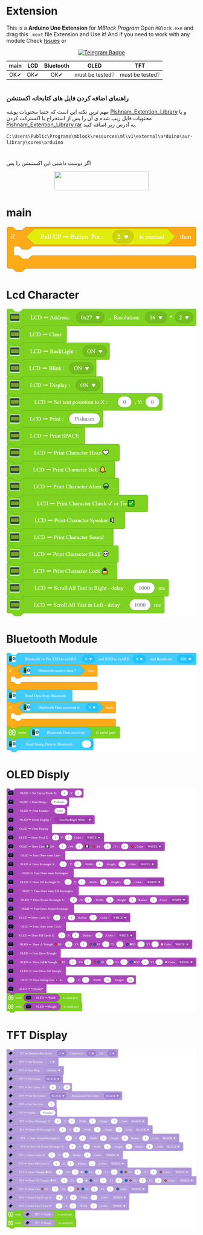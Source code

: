 # Extension
 This is a **Arduino Uno Extension** for _MBlock Program_
 Open `MBlock.exe` and drag this `.mext` file Extension and Use it!
 And if you need to work with any module Check [Issues](https://github.com/Javatti/Extension/issues) or 
 <div id="badges" align="center">
  <a href="https://t.me/mhmdjvdkh">
  <img src="https://img.shields.io/badge/Telegram-blue?style=for-the-badge&logo=Telegram&logoColor=white" alt="Telegram Badge"style="width:100px;"/>
  </a>
</div>

 |main|LCD|Bluetooth|OLED|TFT|
 |:-:|:-:|:-:|:-:|:-:|
 |OK✔|OK✔|OK✔|must be tested❔|must be tested❔|
#
### راهنمای اضافه کردن فایل های کتابخانه اکستنشن
مهم ترین نکته این است که حتما محتویات پوشه [Pishnam_Extention_Library](https://github.com/Javatti/Extension/tree/main/Pishnam_Extension_Library)  و یا محتویات فایل زیپ شده ی آن را پس از استخراج یا اکسترکت کردن [Pishnam_Extention_Library.rar](https://github.com/Javatti/Extension/raw/refs/heads/main/Pishnam_Extension_Library.rar) 
به آدرس زیر اضافه کنید.
```
C:\Users\Public\Programs\mblock\resources\ml\v1\external\arduino\avr-library\cores\arduino 
```
#
  اگر دوست داشتی این اکستنشن را پس 
<div id="badge" align="center">
 <a href="http://www.coffeete.ir/javat">
       <img src="http://www.coffeete.ir/images/buttons/lemonchiffon.png" style="width:250px;height:50px;" />
</a>
</div>

 # main
 ![image info](./PicOfBlocks/main-blocks.png)
 # Lcd Character
 ![image info](./PicOfBlocks/LCD-blocks.png)
 # Bluetooth Module 
 ![image info](./PicOfBlocks/Bluetooth-blocks.png)
 # OLED Disply
 ![image info](./PicOfBlocks/OLED-Blocks.png)
 # TFT Display
 ![image info](./PicOfBlocks/TFT-Blocks.png)





